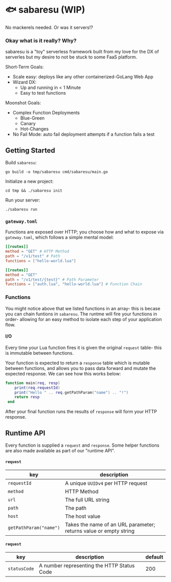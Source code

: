 # 🐟 sabaresu (WIP)
No mackerels needed. Or was it servers!?

### Okay what is it really? Why?
sabaresu is a "toy" serverless framework built from my love for the DX of serverles but my desire to not be stuck to some FaaS platform.

Short-Term Goals:
- Scale easy: deploys like any other containerized-GoLang Web App
- Wizard DX:
    - Up and running in < 1 Minute
    - Easy to test functions

Moonshot Goals:
- Complex Function Deployments
    - Blue-Green
    - Canary
    - Hot-Changes
- No Fail Mode: auto fail deployment attempts if a function fails a test


## Getting Started
Build `sabaresu`:
```shell
go build -o tmp/sabaresu cmd/sabaresu/main.go
```

Initialize a new project:
```shell
cd tmp && ./sabaresu init
```

Run your server:
```shell
./sabaresu run
```



### `gateway.toml`
Functions are exposed over HTTP; you choose how and what to expose via `gateway.toml`, which follows a simple mental model:

```toml
[[routes]]
method = "GET" # HTTP Method
path = "/v1/test" # Path
functions = ["hello-world.lua"]

[[routes]]
method = "GET"
path = "/v1/test/{test}" # Path Parameter
functions = ["auth.lua", "hello-world.lua"] # Function Chain
```

### Functions

You might notice above that we listed functions in an array- this is becase you can chain funtions in `sabaresu`. The runtme will fire your functions in order- allowing for an easy method to isolate each step of your application flow.


#### I/O
Every time your Lua function fires it is given the original `request` table- this is immutable between functions.

Your function is expected to return a `response` table which is mutable between functions, and allows you to pass data forward and mutate the expected response. We can see how this works below:

```lua
function main(req, resp)
    print(req.requestId)
    print("Hello " .. req.getPathParam("name") .. "!")
    return resp
 end
```

After your final function runs the results of `response` will form your HTTP response.

## Runtime API

Every function is supplied a `request` and `response`. Some helper functions are also made available as part of our "runtime API".

#### `request`
| key | description |
| ---- | ---- |
| `requestId` | A unique `UUIDv4` per HTTP request |
| `method` | HTTP Method |
| `url` | The full URL string |
| `path` | The path |
| `host` | The host value |
| `getPathParam("name")` | Takes the name of an URL parameter; returns value or empty string |


#### `request`
| key | description | default |
| ---- | ---- | ---- |
| `statusCode` | A number representing the HTTP Status Code | 200 |
